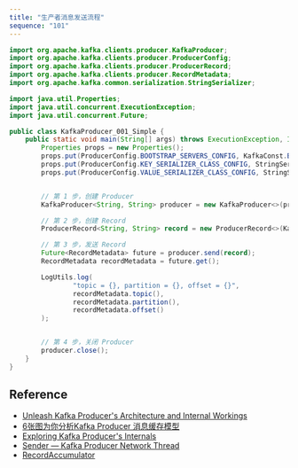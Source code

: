 ```yaml
---
title: "生产者消息发送流程"
sequence: "101"
---
```




```java
import org.apache.kafka.clients.producer.KafkaProducer;
import org.apache.kafka.clients.producer.ProducerConfig;
import org.apache.kafka.clients.producer.ProducerRecord;
import org.apache.kafka.clients.producer.RecordMetadata;
import org.apache.kafka.common.serialization.StringSerializer;

import java.util.Properties;
import java.util.concurrent.ExecutionException;
import java.util.concurrent.Future;

public class KafkaProducer_001_Simple {
    public static void main(String[] args) throws ExecutionException, InterruptedException {
        Properties props = new Properties();
        props.put(ProducerConfig.BOOTSTRAP_SERVERS_CONFIG, KafkaConst.BOOTSTRAP_SERVER_URL);
        props.put(ProducerConfig.KEY_SERIALIZER_CLASS_CONFIG, StringSerializer.class.getName());
        props.put(ProducerConfig.VALUE_SERIALIZER_CLASS_CONFIG, StringSerializer.class.getName());


        // 第 1 步，创建 Producer
        KafkaProducer<String, String> producer = new KafkaProducer<>(props);

        // 第 2 步，创建 Record
        ProducerRecord<String, String> record = new ProducerRecord<>(KafkaConst.TOPIC_NAME, "Hello Kafka1");

        // 第 3 步，发送 Record
        Future<RecordMetadata> future = producer.send(record);
        RecordMetadata recordMetadata = future.get();

        LogUtils.log(
                "topic = {}, partition = {}, offset = {}",
                recordMetadata.topic(),
                recordMetadata.partition(),
                recordMetadata.offset()
        );


        // 第 4 步，关闭 Producer
        producer.close();
    }
}
```



## Reference

- [Unleash Kafka Producer's Architecture and Internal Workings](http://www.clairvoyant.ai/blog/unleash-kafka-producers-architecture-and-internal-workings)
- [6张图为你分析Kafka Producer 消息缓存模型](https://developer.huawei.com/consumer/cn/forum/topic/0202832444660380156)
- [Exploring Kafka Producer's Internals](https://blog.developer.adobe.com/exploring-kafka-producers-internals-37411b647d0f)
- [Sender — Kafka Producer Network Thread](https://jaceklaskowski.gitbooks.io/apache-kafka/content/kafka-producer-internals-Sender.html)
- [RecordAccumulator](https://jaceklaskowski.gitbooks.io/apache-kafka/content/kafka-producer-internals-RecordAccumulator.html)
